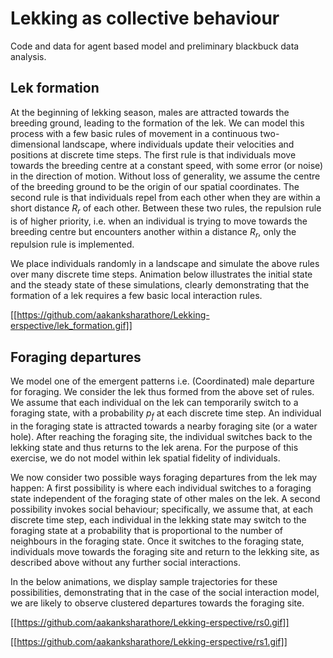 # Lekking as collective behaviour

Code and data for agent based model and preliminary blackbuck data analysis.

## Lek formation

At the beginning of lekking season, males are attracted towards the breeding ground, leading to the formation of the lek. We can model this process with a few basic rules of movement in a continuous two-dimensional landscape, where individuals update their velocities and positions at discrete time steps. The first rule is that individuals move towards the breeding centre at a constant speed, with some error (or noise) in the direction of motion. Without loss of generality, we assume the centre of the breeding ground to be the origin of our spatial coordinates. The second rule is that individuals repel from each other when they are within a short distance $R_r$ of each other. Between these two rules, the repulsion rule is of higher priority, i.e. when an individual is trying to move towards the breeding centre but encounters another within a distance $R_r$, only the repulsion rule is implemented. 

We place individuals randomly in a landscape and simulate the above rules over many discrete time steps. Animation below illustrates the initial state and the steady state of these simulations, clearly demonstrating that the formation of a lek requires a few basic local interaction rules. 

[[https://github.com/aakanksharathore/Lekking-erspective/lek_formation.gif]]

## Foraging departures

We model one of the emergent patterns i.e. (Coordinated) male  departure for foraging. We consider the lek thus formed from the above set of rules. We assume that each individual on the lek can temporarily switch to a foraging state, with a probability $p_f$ at each discrete time step. An individual in the foraging state is attracted towards a nearby foraging site (or a water hole). After reaching the foraging site, the individual switches back to the lekking state and thus returns to the lek arena. For the purpose of this exercise, we do not model within lek spatial fidelity of individuals. 

We now consider two possible ways foraging departures from the lek may happen: A first possibility is where each individual switches to a foraging state independent of the foraging state of other males on the lek. A second possibility invokes social behaviour; specifically, we assume that, at each discrete time step, each individual in the lekking state may switch to the foraging state at a probability that is proportional to the number of neighbours in the foraging state. Once it switches to the foraging state, individuals move towards the foraging site and return to the lekking site, as described above without any further social interactions. 

In the below animations, we display sample trajectories for these possibilities, demonstrating that in the case of the social interaction model, we are likely to observe clustered departures towards the foraging site.

[[https://github.com/aakanksharathore/Lekking-erspective/rs0.gif]]

[[https://github.com/aakanksharathore/Lekking-erspective/rs1.gif]]


